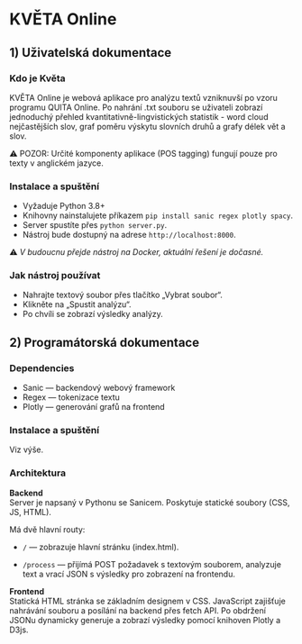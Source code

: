# KVĚTA Online

## 1) Uživatelská dokumentace

### Kdo je Květa

KVĚTA Online je webová aplikace pro analýzu textů vzniknuvší po vzoru programu QUITA Online. Po nahrání .txt souboru se uživateli zobrazí jednoduchý přehled kvantitativně-lingvistických statistik - word cloud nejčastějších slov, graf poměru výskytu slovních druhů a grafy délek vět a slov.

⚠ POZOR: Určité komponenty aplikace (POS tagging) fungují pouze pro texty v anglickém jazyce.

### Instalace a spuštění
- Vyžaduje Python 3.8+
- Knihovny nainstalujete příkazem `pip install sanic regex plotly spacy`.
- Server spustíte přes `python server.py`.
- Nástroj bude dostupný na adrese `http://localhost:8000`.

⚠ *V budoucnu přejde nástroj na Docker, aktuální řešení je dočasné.*

### Jak nástroj používat

- Nahrajte textový soubor přes tlačítko „Vybrat soubor“.
- Klikněte na „Spustit analýzu“.
- Po chvíli se zobrazí výsledky analýzy.


## 2) Programátorská dokumentace

### Dependencies
- Sanic — backendový webový framework
- Regex — tokenizace textu
- Plotly — generování grafů na frontend

### Instalace a spuštění

Viz výše.

### Architektura

**Backend**  
Server je napsaný v Pythonu se Sanicem. Poskytuje statické soubory (CSS, JS, HTML).

Má dvě hlavní routy:

- `/` — zobrazuje hlavní stránku (index.html).

- `/process` — přijímá POST požadavek s textovým souborem, analyzuje text a vrací JSON s výsledky pro zobrazení na frontendu.

**Frontend**  
Statická HTML stránka se základním designem v CSS. JavaScript zajišťuje nahrávání souboru a posílání na backend přes fetch API. Po obdržení JSONu dynamicky generuje a zobrazí výsledky pomocí knihoven Plotly a D3js.
